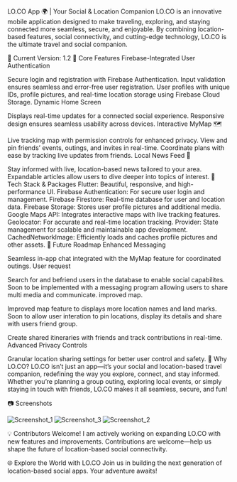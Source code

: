 LO.CO App 🌍 | Your Social & Location Companion
LO.CO is an innovative mobile application designed to make traveling, exploring, and staying connected more seamless, secure, and enjoyable. By combining location-based features, social connectivity, and cutting-edge technology, LO.CO is the ultimate travel and social companion.

🚀 Current Version: 1.2
🌟 Core Features
Firebase-Integrated User Authentication

Secure login and registration with Firebase Authentication.
Input validation ensures seamless and error-free user registration.
User profiles with unique IDs, profile pictures, and real-time location storage using Firebase Cloud Storage.
Dynamic Home Screen

Displays real-time updates for a connected social experience.
Responsive design ensures seamless usability across devices.
Interactive MyMap 🗺️

Live tracking map with permission controls for enhanced privacy.
View and pin friends’ events, outings, and invites in real-time.
Coordinate plans with ease by tracking live updates from friends.
Local News Feed 📰

Stay informed with live, location-based news tailored to your area.
Expandable articles allow users to dive deeper into topics of interest.
🔧 Tech Stack & Packages
Flutter: Beautiful, responsive, and high-performance UI.
Firebase Authentication: For secure user login and management.
Firebase Firestore: Real-time database for user and location data.
Firebase Storage: Stores user profile pictures and additional media.
Google Maps API: Integrates interactive maps with live tracking features.
Geolocator: For accurate and real-time location tracking.
Provider: State management for scalable and maintainable app development.
CachedNetworkImage: Efficiently loads and caches profile pictures and other assets.
🚧 Future Roadmap
Enhanced Messaging

Seamless in-app chat integrated with the MyMap feature for coordinated outings.
User request

Search for and befriend users in the database to enable social capabilites. Soon to be implemented with a messaging program allowing users to share multi media and communicate.
improved map.

Improved map feature to displays more location names and land marks. Soon to allow user interation to pin locations, display its details and share with users friend group.

Create shared itineraries with friends and track contributions in real-time.
Advanced Privacy Controls

Granular location sharing settings for better user control and safety.
🌟 Why LO.CO?
LO.CO isn’t just an app—it’s your social and location-based travel companion, redefining the way you explore, connect, and stay informed. Whether you’re planning a group outing, exploring local events, or simply staying in touch with friends, LO.CO makes it all seamless, secure, and fun!

📷 Screenshots

![Screenshot_1](https://github.com/user-attachments/assets/e31afe98-b9c7-4928-af66-539fde23bef9)
![Screenshot_3](https://github.com/user-attachments/assets/23b879f7-184c-40f0-b4cf-bbb36f889336)
![Screenshot_2](https://github.com/user-attachments/assets/280fb6d3-b944-4760-9627-90ed3193b848)


💡 Contributors Welcome!
I am actively working on expanding LO.CO with new features and improvements. Contributions are welcome—help us shape the future of location-based social connectivity.

🌐 Explore the World with LO.CO
Join us in building the next generation of location-based social apps. Your adventure awaits!



